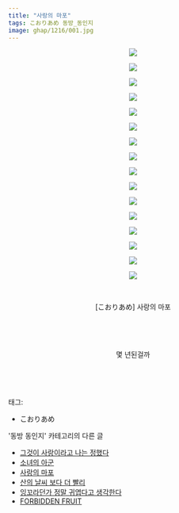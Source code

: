 ```yaml
---
title: "사랑의 마포"
tags: こおりあめ 동방_동인지
image: ghap/1216/001.jpg
---
```

<div class="article">
<p style="text-align: center; clear: none; float: none;"><img src="{{ site.nasurl }}/ghap/1216/001.jpg"/></p>
<p style="text-align: center; clear: none; float: none;"><img src="{{ site.nasurl }}/ghap/1216/002.jpg"/></p>
<p style="text-align: center; clear: none; float: none;"><img src="{{ site.nasurl }}/ghap/1216/003.jpg"/></p>
<p style="text-align: center; clear: none; float: none;"><img src="{{ site.nasurl }}/ghap/1216/004.jpg"/></p>
<p style="text-align: center; clear: none; float: none;"><img src="{{ site.nasurl }}/ghap/1216/005.jpg"/></p>
<p style="text-align: center; clear: none; float: none;"><img src="{{ site.nasurl }}/ghap/1216/006.jpg"/></p>
<p style="text-align: center; clear: none; float: none;"><img src="{{ site.nasurl }}/ghap/1216/007.jpg"/></p>
<p style="text-align: center; clear: none; float: none;"><img src="{{ site.nasurl }}/ghap/1216/008.jpg"/></p>
<p style="text-align: center; clear: none; float: none;"><img src="{{ site.nasurl }}/ghap/1216/009.jpg"/></p>
<p style="text-align: center; clear: none; float: none;"><img src="{{ site.nasurl }}/ghap/1216/010.jpg"/></p>
<p style="text-align: center; clear: none; float: none;"><img src="{{ site.nasurl }}/ghap/1216/011.jpg"/></p>
<p style="text-align: center; clear: none; float: none;"><img src="{{ site.nasurl }}/ghap/1216/012.jpg"/></p>
<p style="text-align: center; clear: none; float: none;"><img src="{{ site.nasurl }}/ghap/1216/013.jpg"/></p>
<p style="text-align: center; clear: none; float: none;"><img src="{{ site.nasurl }}/ghap/1216/014.jpg"/></p>
<p style="text-align: center; clear: none; float: none;"><img src="{{ site.nasurl }}/ghap/1216/015.jpg"/></p>
<p style="text-align: center; clear: none; float: none;"><img src="{{ site.nasurl }}/ghap/1216/016.jpg"/></p>
<p style="text-align: center; clear: none; float: none;"><br/></p>
<p style="text-align: center; clear: none; float: none;">[こおりあめ] 사랑의 마포</p>
<p style="text-align: center; clear: none; float: none;"><br/></p>
<p style="text-align: center; clear: none; float: none;"><br/></p>
<p style="text-align: center; clear: none; float: none;">몇 년된걸까</p>
<p><br/></p>
<p><br/></p>
</div><div class="tagTrail">
<p>태그: </p>
<ul>
<li>こおりあめ</li>
</ul>
</div><div class="another">
<p>'동방 동인지' 카테고리의 다른 글</p>
<ul>
<li><a href="/2016-07-29-ghap_1218">그것이 사랑이라고 나는 정했다</a></li>
<li><a href="/2016-07-29-ghap_1217">소녀의 아군</a></li>
<li><a href="/2016-07-29-ghap_1216">사랑의 마포</a></li>
<li><a href="/2016-07-29-ghap_1215">산의 날씨 보다 더 빨리</a></li>
<li><a href="/2016-07-29-ghap_1214">잉꼬라던가 정말 귀엽다고 생각한다</a></li>
<li><a href="/2016-07-29-ghap_1213">FORBIDDEN FRUIT</a></li>
</ul>
</div><div class="cb_module cb_fluid">
<div class="cb_wrt cb_profile">
</div><!-- commentList close -->
</div>